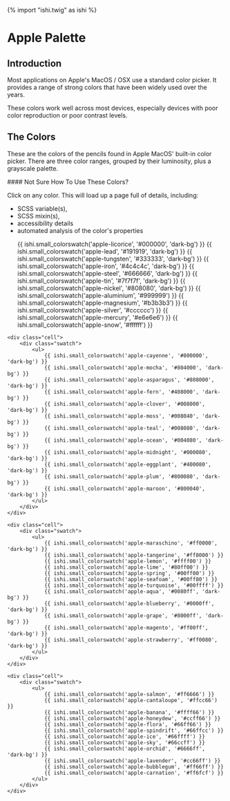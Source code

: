 {% import "ishi.twig" as ishi %}
# Apple Palette

## Introduction

Most applications on Apple's MacOS / OSX use a standard color picker. It provides a range of strong colors that have been widely used over the years.

These colors work well across most devices, especially devices with poor color reproduction or poor contrast levels.

## The Colors

These are the colors of the pencils found in Apple MacOS' built-in color picker. There are three color ranges, grouped by their luminosity, plus a grayscale palette.

<div class="callout info" markdown="1">
#### Not Sure How To Use These Colors?

Click on any color. This will load up a page full of details, including:

- SCSS variable(s),
- SCSS mixin(s),
- accessibility details
- automated analysis of the color's properties
</div>

<div class="grid">
    <div class="cell">
        <div class="swatch">
            <ul>
                {{ ishi.small_colorswatch('apple-licorice', '#000000', 'dark-bg') }}
                {{ ishi.small_colorswatch('apple-lead', '#191919', 'dark-bg') }}
                {{ ishi.small_colorswatch('apple-tungsten', '#333333', 'dark-bg') }}
                {{ ishi.small_colorswatch('apple-iron', '#4c4c4c', 'dark-bg') }}
                {{ ishi.small_colorswatch('apple-steel', '#666666', 'dark-bg') }}
                {{ ishi.small_colorswatch('apple-tin', '#7f7f7f', 'dark-bg') }}
                {{ ishi.small_colorswatch('apple-nickel', '#808080', 'dark-bg') }}
                {{ ishi.small_colorswatch('apple-aluminium', '#999999') }}
                {{ ishi.small_colorswatch('apple-magnesium', '#b3b3b3') }}
                {{ ishi.small_colorswatch('apple-silver', '#cccccc') }}
                {{ ishi.small_colorswatch('apple-mercury', '#e6e6e6') }}
                {{ ishi.small_colorswatch('apple-snow', '#ffffff') }}
            </ul>
        </div>
    </div>

    <div class="cell">
        <div class="swatch">
            <ul>
                {{ ishi.small_colorswatch('apple-cayenne', '#800000', 'dark-bg') }}
                {{ ishi.small_colorswatch('apple-mocha', '#804000', 'dark-bg') }}
                {{ ishi.small_colorswatch('apple-asparagus', '#808000', 'dark-bg') }}
                {{ ishi.small_colorswatch('apple-fern', '#408000', 'dark-bg') }}
                {{ ishi.small_colorswatch('apple-clover', '#008000', 'dark-bg') }}
                {{ ishi.small_colorswatch('apple-moss', '#008040', 'dark-bg') }}
                {{ ishi.small_colorswatch('apple-teal', '#008080', 'dark-bg') }}
                {{ ishi.small_colorswatch('apple-ocean', '#004080', 'dark-bg') }}
                {{ ishi.small_colorswatch('apple-midnight', '#000080', 'dark-bg') }}
                {{ ishi.small_colorswatch('apple-eggplant', '#400080', 'dark-bg') }}
                {{ ishi.small_colorswatch('apple-plum', '#800080', 'dark-bg') }}
                {{ ishi.small_colorswatch('apple-maroon', '#800040', 'dark-bg') }}
            </ul>
        </div>
    </div>

    <div class="cell">
        <div class="swatch">
            <ul>
                {{ ishi.small_colorswatch('apple-maraschino', '#ff0000', 'dark-bg') }}
                {{ ishi.small_colorswatch('apple-tangerine', '#ff8000') }}
                {{ ishi.small_colorswatch('apple-lemon', '#ffff00') }}
                {{ ishi.small_colorswatch('apple-lime', '#80ff00') }}
                {{ ishi.small_colorswatch('apple-spring', '#00ff00') }}
                {{ ishi.small_colorswatch('apple-seafoam', '#00ff80') }}
                {{ ishi.small_colorswatch('apple-turquoise', '#00ffff') }}
                {{ ishi.small_colorswatch('apple-aqua', '#0080ff', 'dark-bg') }}
                {{ ishi.small_colorswatch('apple-blueberry', '#0000ff', 'dark-bg') }}
                {{ ishi.small_colorswatch('apple-grape', '#8000ff', 'dark-bg') }}
                {{ ishi.small_colorswatch('apple-magento', '#ff00ff', 'dark-bg') }}
                {{ ishi.small_colorswatch('apple-strawberry', '#ff0080', 'dark-bg') }}
            </ul>
        </div>
    </div>

    <div class="cell">
        <div class="swatch">
            <ul>
                {{ ishi.small_colorswatch('apple-salmon', '#ff6666') }}
                {{ ishi.small_colorswatch('apple-cantaloupe', '#ffcc66') }}
                {{ ishi.small_colorswatch('apple-banana', '#ffff66') }}
                {{ ishi.small_colorswatch('apple-honeydew', '#ccff66') }}
                {{ ishi.small_colorswatch('apple-flora', '#66ff66') }}
                {{ ishi.small_colorswatch('apple-spindrift', '#66ffcc') }}
                {{ ishi.small_colorswatch('apple-ice', '#66ffff') }}
                {{ ishi.small_colorswatch('apple-sky', '#66ccff') }}
                {{ ishi.small_colorswatch('apple-orchid', '#6666ff', 'dark-bg') }}
                {{ ishi.small_colorswatch('apple-lavender', '#cc66ff') }}
                {{ ishi.small_colorswatch('apple-bubblegum', '#ff66ff') }}
                {{ ishi.small_colorswatch('apple-carnation', '#ff6fcf') }}
            </ul>
        </div>
    </div>
</div>
